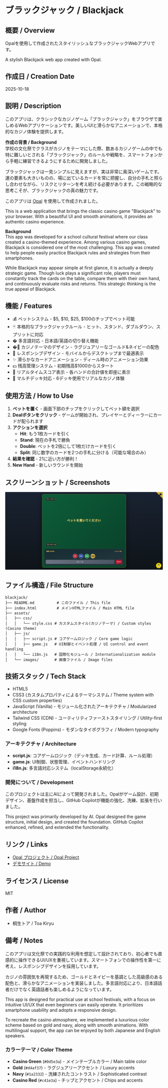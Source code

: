 # ブラックジャック / Blackjack

## 概要 / Overview

Opalを使用して作成されたスタイリッシュなブラックジャックWebアプリです。

A stylish Blackjack web app created with Opal.

## 作成日 / Creation Date

2025-10-18

## 説明 / Description

このアプリは、クラシックなカジノゲーム「ブラックジャック」をブラウザで楽しめるWebアプリケーションです。美しいUIと滑らかなアニメーションで、本格的なカジノ体験を提供します。

**作成の背景 / Background**  
学校の文化祭でクラスがカジノをテーマにした際、数あるカジノゲームの中でも特に難しいとされる「ブラックジャック」のルールや戦略を、スマートフォンから手軽に練習できるようにするために開発しました。

ブラックジャックは一見シンプルに見えますが、実は非常に奥深いゲームです。運の要素も大きいものの、場に出ているカードを常に把握し、自分の手札と照らし合わせながら、リスクとリターンを考え続ける必要があります。この戦略的な思考こそが、ブラックジャックの真の魅力です。

このアプリは [Opal](https://opal.withgoogle.com) を使用して作成されました。

This is a web application that brings the classic casino game "Blackjack" to your browser. With a beautiful UI and smooth animations, it provides an authentic casino experience.

**Background**  
This app was developed for a school cultural festival where our class created a casino-themed experience. Among various casino games, Blackjack is considered one of the most challenging. This app was created to help people easily practice Blackjack rules and strategies from their smartphones.

While Blackjack may appear simple at first glance, it is actually a deeply strategic game. Though luck plays a significant role, players must constantly track the cards on the table, compare them with their own hand, and continuously evaluate risks and returns. This strategic thinking is the true appeal of Blackjack.

## 機能 / Features

- 💰 ベットシステム - $5, $10, $25, $100のチップでベット可能
- 🃏 本格的なブラックジャックルール - ヒット、スタンド、ダブルダウン、スプリットに対応
- � 多言語対応 - 日本語/英語の切り替え機能
- �🎨 カジノテーマのデザイン - ラグジュアリーなゴールド&ネイビーの配色
- 📱 レスポンシブデザイン - モバイルからデスクトップまで最適表示
- ✨ 滑らかなカードアニメーション - ディール時のアニメーション効果
- 💵 残高管理システム - 初期残高$1000からスタート
- 🎯 リアルタイムスコア表示 - 各ハンドの合計値を即座に表示
- 🎲 マルチデッキ対応 - 6デッキ使用でリアルなカジノ体験

## 使用方法 / How to Use

1. **ベットを置く** - 画面下部のチップをクリックしてベット額を選択
2. **Dealボタンをクリック** - ゲームが開始され、プレイヤーとディーラーにカードが配られます
3. **アクションを選択**
   - **Hit**: もう1枚カードを引く
   - **Stand**: 現在の手札で勝負
   - **Double**: ベットを2倍にして1枚だけカードを引く
   - **Split**: 同じ数字のカードを2つの手札に分ける（可能な場合のみ）
4. **結果を確認** - 21に近い方が勝利！
5. **New Hand** - 新しいラウンドを開始

## スクリーンショット / Screenshots

![Blackjack Game](/apps/blackjack/assets/images/desktop-main-content.png)

## ファイル構造 / File Structure

```text
blackjack/
├── README.md          # このファイル / This file
├── index.html         # メインHTMLファイル / Main HTML file
├── assets/
│   ├── css/
│   │   └── style.css # カスタムスタイル(カジノテーマ) / Custom styles (Casino theme)
│   ├── js/
│   │   ├── script.js # コアゲームロジック / Core game logic
│   │   ├── game.js   # UI制御とイベント処理 / UI control and event handling
│   │   └── i18n.js   # 国際化モジュール / Internationalization module
│   └── images/       # 画像ファイル / Image files
```

## 技術スタック / Tech Stack

- HTML5
- CSS3 (カスタムプロパティによるテーマシステム / Theme system with CSS custom properties)
- JavaScript (Vanilla) - モジュール化されたアーキテクチャ / Modularized architecture
- Tailwind CSS (CDN) - ユーティリティファーストスタイリング / Utility-first styling
- Google Fonts (Poppins) - モダンなタイポグラフィ / Modern typography

### アーキテクチャ / Architecture

- **script.js**: コアゲームロジック（デッキ生成、カード計算、ルール処理）
- **game.js**: UI制御、状態管理、イベントハンドリング
- **i18n.js**: 多言語対応システム（localStorage永続化）

### 開発について / Development

このプロジェクトは主にAIによって開発されました。Opalがゲーム設計、初期デザイン、基盤作成を担当し、GitHub Copilotが機能の強化、洗練、拡張を行いました。

This project was primarily developed by AI. Opal designed the game structure, initial design, and created the foundation. GitHub Copilot enhanced, refined, and extended the functionality.

## リンク / Links

- [Opal プロジェクト / Opal Project](https://opal.withgoogle.com)
- [デモサイト / Demo](https://app-with-opal.toaki.cc/apps/blackjack)

## ライセンス / License

MIT

## 作者 / Author

- 桐生トア / Toa Kiryu

## 備考 / Notes

このアプリは文化祭での実践的な利用を想定して設計されており、初心者でも直感的に操作できるUI/UXを重視しています。スマートフォンでの操作性を第一に考え、レスポンシブデザインを採用しています。

カジノの雰囲気を再現するため、ゴールドとネイビーを基調とした高級感のある配色と、滑らかなアニメーションを実装しました。多言語対応により、日本語話者だけでなく英語話者も楽しめるようになっています。

This app is designed for practical use at school festivals, with a focus on intuitive UI/UX that even beginners can easily operate. It prioritizes smartphone usability and adopts a responsive design.

To recreate the casino atmosphere, we implemented a luxurious color scheme based on gold and navy, along with smooth animations. With multilingual support, the app can be enjoyed by both Japanese and English speakers.

### カラーテーマ / Color Theme

- **Casino Green** (`#0d5e3a`) - メインテーブルカラー / Main table color
- **Gold** (`#d4af37`) - ラグジュアリーアクセント / Luxury accents
- **Navy** (`#1a2332`) - 洗練されたコントラスト / Sophisticated contrast
- **Casino Red** (`#c41e3a`) - チップとアクセント / Chips and accents
